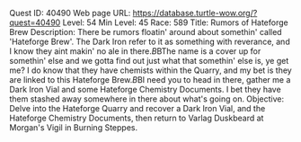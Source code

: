 Quest ID: 40490
Web page URL: https://database.turtle-wow.org/?quest=40490
Level: 54
Min Level: 45
Race: 589
Title: Rumors of Hateforge Brew
Description: There be rumors floatin' around about somethin' called 'Hateforge Brew'. The Dark Iron refer to it as something with reverance, and I know they aint makin' no ale in there.$B$BThe name is a cover up for somethin' else and we gotta find out just what that somethin' else is, ye get me? I do know that they have chemists within the Quarry, and my bet is they are linked to this Hateforge Brew.$B$BI need you to head in there, gather me a Dark Iron Vial and some Hateforge Chemistry Documents. I bet they have them stashed away somewhere in there about what's going on.
Objective: Delve into the Hateforge Quarry and recover a Dark Iron Vial, and the Hateforge Chemistry Documents, then return to Varlag Duskbeard at Morgan's Vigil in Burning Steppes.
